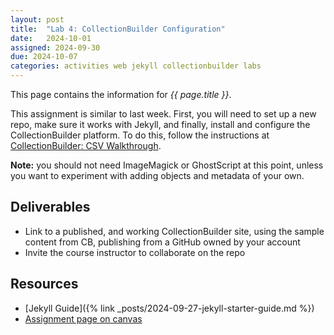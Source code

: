 ```yaml
---
layout: post
title:  "Lab 4: CollectionBuilder Configuration"
date:   2024-10-01
assigned: 2024-09-30
due: 2024-10-07
categories: activities web jekyll collectionbuilder labs
---
```



This page contains the information for *{{ page.title }}*.

This assignment is similar to last week.
First, you will need to set up a new repo, make sure it works with Jekyll,
and finally, install and configure the CollectionBuilder platform.
To do this, follow the instructions at [CollectionBuilder: CSV Walkthrough](https://collectionbuilder.github.io/cb-docs/docs/walkthroughs/csv-walkthrough/).

**Note:** you should not need ImageMagick or GhostScript at this point,
unless you want to experiment with adding objects and metadata of your own.

## Deliverables

* Link to a published, and working CollectionBuilder site, using the sample content from CB, publishing from a GitHub owned by your account
* Invite the course instructor to collaborate on the repo

## Resources

* [Jekyll Guide]({% link _posts/2024-09-27-jekyll-starter-guide.md %})
* [Assignment page on canvas][canvas-link]

[canvas-link]: https://umich.instructure.com/courses/698670/assignments/2512777
